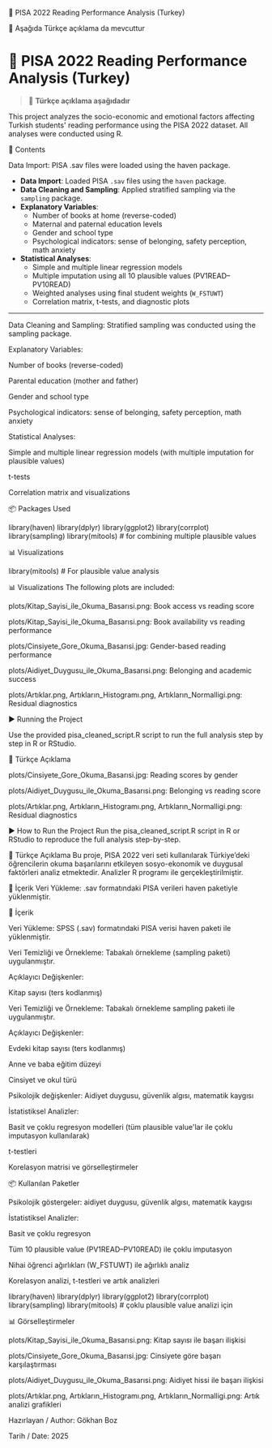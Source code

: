 📘 PISA 2022 Reading Performance Analysis (Turkey)

📌 Aşağıda Türkçe açıklama da mevcuttur
# 📘 PISA 2022 Reading Performance Analysis (Turkey)

> 📌 **Türkçe açıklama aşağıdadır**


This project analyzes the socio-economic and emotional factors affecting Turkish students' reading performance using the PISA 2022 dataset. All analyses were conducted using R.



📁 Contents

Data Import: PISA .sav files were loaded using the haven package.

- **Data Import**: Loaded PISA `.sav` files using the `haven` package.
- **Data Cleaning and Sampling**: Applied stratified sampling via the `sampling` package.
- **Explanatory Variables**:
  - Number of books at home (reverse-coded)
  - Maternal and paternal education levels
  - Gender and school type
  - Psychological indicators: sense of belonging, safety perception, math anxiety
- **Statistical Analyses**:
  - Simple and multiple linear regression models
  - Multiple imputation using all 10 plausible values (PV1READ–PV10READ)
  - Weighted analyses using final student weights (`W_FSTUWT`)
  - Correlation matrix, t-tests, and diagnostic plots

---

Data Cleaning and Sampling: Stratified sampling was conducted using the sampling package.

Explanatory Variables:

Number of books (reverse-coded)

Parental education (mother and father)

Gender and school type

Psychological indicators: sense of belonging, safety perception, math anxiety

Statistical Analyses:

Simple and multiple linear regression models (with multiple imputation for plausible values)

t-tests

Correlation matrix and visualizations

📦 Packages Used

library(haven)
library(dplyr)
library(ggplot2)
library(corrplot)
library(sampling)
library(mitools)  # for combining multiple plausible values

📊 Visualizations

library(mitools)  # For plausible value analysis

📊 Visualizations
The following plots are included:


plots/Kitap_Sayisi_ile_Okuma_Basarısi.png: Book access vs reading score


plots/Kitap_Sayisi_ile_Okuma_Basarısi.png: Book availability vs reading performance

plots/Cinsiyete_Gore_Okuma_Basarısi.jpg: Gender-based reading performance

plots/Aidiyet_Duygusu_ile_Okuma_Basarısi.png: Belonging and academic success

plots/Artıklar.png, Artıkların_Histogramı.png, Artıkların_Normalligi.png: Residual diagnostics

▶️ Running the Project

Use the provided pisa_cleaned_script.R script to run the full analysis step by step in R or RStudio.

📌 Türkçe Açıklama

plots/Cinsiyete_Gore_Okuma_Basarısi.jpg: Reading scores by gender

plots/Aidiyet_Duygusu_ile_Okuma_Basarısi.png: Belonging vs reading score

plots/Artıklar.png, Artıkların_Histogramı.png, Artıkların_Normalligi.png: Residual diagnostics

▶️ How to Run the Project
Run the pisa_cleaned_script.R script in R or RStudio to reproduce the full analysis step-by-step.

📌 Türkçe Açıklama
Bu proje, PISA 2022 veri seti kullanılarak Türkiye’deki öğrencilerin okuma başarılarını etkileyen sosyo-ekonomik ve duygusal faktörleri analiz etmektedir. Analizler R programı ile gerçekleştirilmiştir.


📁 İçerik
Veri Yükleme: .sav formatındaki PISA verileri haven paketiyle yüklenmiştir.


📁 İçerik

Veri Yükleme: SPSS (.sav) formatındaki PISA verisi haven paketi ile yüklenmiştir.

Veri Temizliği ve Örnekleme: Tabakalı örnekleme (sampling paketi) uygulanmıştır.

Açıklayıcı Değişkenler:

Kitap sayısı (ters kodlanmış)

Veri Temizliği ve Örnekleme: Tabakalı örnekleme sampling paketi ile uygulanmıştır.

Açıklayıcı Değişkenler:

Evdeki kitap sayısı (ters kodlanmış)

Anne ve baba eğitim düzeyi

Cinsiyet ve okul türü

Psikolojik değişkenler: Aidiyet duygusu, güvenlik algısı, matematik kaygısı

İstatistiksel Analizler:

Basit ve çoklu regresyon modelleri (tüm plausible value'lar ile çoklu imputasyon kullanılarak)

t-testleri

Korelasyon matrisi ve görselleştirmeler

📦 Kullanılan Paketler

Psikolojik göstergeler: aidiyet duygusu, güvenlik algısı, matematik kaygısı

İstatistiksel Analizler:

Basit ve çoklu regresyon

Tüm 10 plausible value (PV1READ–PV10READ) ile çoklu imputasyon

Nihai öğrenci ağırlıkları (W_FSTUWT) ile ağırlıklı analiz

Korelasyon analizi, t-testleri ve artık analizleri


library(haven)
library(dplyr)
library(ggplot2)
library(corrplot)
library(sampling)
library(mitools)  # çoklu plausible value analizi için

📊 Görselleştirmeler

plots/Kitap_Sayisi_ile_Okuma_Basarısi.png: Kitap sayısı ile başarı ilişkisi

plots/Cinsiyete_Gore_Okuma_Basarısi.jpg: Cinsiyete göre başarı karşılaştırması

plots/Aidiyet_Duygusu_ile_Okuma_Basarısi.png: Aidiyet hissi ile başarı ilişkisi

plots/Artıklar.png, Artıkların_Histogramı.png, Artıkların_Normalligi.png: Artık analizi grafikleri

Hazırlayan / Author: Gökhan Boz

Tarih / Date: 2025

